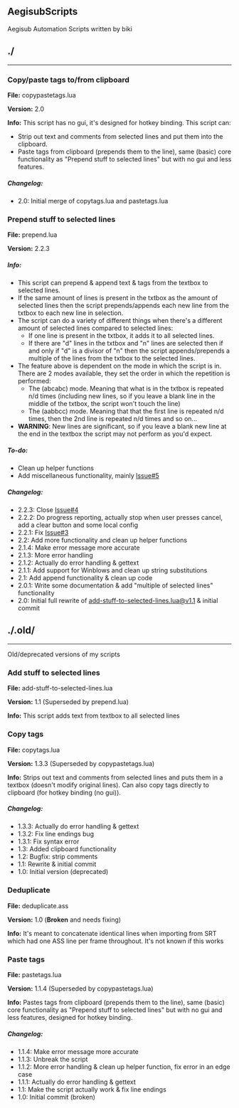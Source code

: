 AegisubScripts
--------------

Aegisub Automation Scripts written by biki

## ./
--------------


### Copy/paste tags to/from clipboard
**File:** copypastetags.lua

**Version:** 2.0

**Info:** This script has no gui, it's designed for hotkey binding. This script can:
* Strip out text and comments from selected lines and put them into the clipboard.
* Paste tags from clipboard (prepends them to the line), same (basic) core functionality as "Prepend stuff to selected lines" but with no gui and less features.

##### Changelog: 
* 2.0: Initial merge of copytags.lua and pastetags.lua


### Prepend stuff to selected lines
**File:** prepend.lua

**Version:** 2.2.3

##### Info:
* This script can prepend & append text & tags from the textbox to selected lines.
* If the same amount of lines is present in the txtbox as the amount of selected lines then the script prepends/appends each new line from the txtbox to each new line in selection.
* The script can do a variety of different things when there's a different amount of selected lines compared to selected lines:
  * If one line is present in the txtbox, it adds it to all selected lines.
  * If there are "d" lines in the txtbox and "n" lines are selected then if and only if "d" is a divisor of "n" then the script appends/prepends a multiple of the lines from the txtbox to the selected lines.
* The feature above is dependent on the mode in which the script is in. There are 2 modes available, they set the order in which the repetition is performed:
  * The (abcabc) mode. Meaning that what is in the txtbox is repeated n/d times (including new lines, so if you leave a blank line in the middle of the txtbox, the script won't touch the line)
  * The (aabbcc) mode. Meaning that that the first line is repeated n/d times, then the 2nd line is repeated n/d times and so on...
* **WARNING**: New lines are significant, so if you leave a blank new line at the end in the textbox the script may not perform as you'd expect.

##### To-do:
* Clean up helper functions
* Add miscellaneous functionality, mainly [Issue#5](https://github.com/biki-desu/AegisubScripts/issues/5)

##### Changelog:
* 2.2.3: Close [Issue#4](https://github.com/biki-desu/AegisubScripts/issues/4)
* 2.2.2: Do progress reporting, actually stop when user presses cancel, add a clear button and some local config
* 2.2.1: Fix [Issue#3](https://github.com/biki-desu/AegisubScripts/issues/3)
* 2.2: Add more functionality and clean up helper functions
* 2.1.4: Make error message more accurate
* 2.1.3: More error handling
* 2.1.2: Actually do error handling & gettext
* 2.1.1: Add support for Winblows and clean up string substitutions
* 2.1: Add append functionality & clean up code
* 2.0.1: Write some documentation & add "multiple of selected lines" functionality
* 2.0: Initial full rewrite of add-stuff-to-selected-lines.lua@v1.1 & initial commit


## ./.old/
--------------
Old/deprecated versions of my scripts


### Add stuff to selected lines
**File:** add-stuff-to-selected-lines.lua

**Version:** 1.1 (Superseded by prepend.lua)

**Info:** This script adds text from textbox to all selected lines


### Copy tags
**File:** copytags.lua

**Version:** 1.3.3 (Superseded by copypastetags.lua)

**Info:** Strips out text and comments from selected lines and puts them in a textbox (doesn't modify original lines). Can also copy tags directly to clipboard (for hotkey binding (no gui)).

##### Changelog: 
* 1.3.3: Actually do error handling & gettext
* 1.3.2: Fix line endings bug
* 1.3.1: Fix syntax error
* 1.3: Added clipboard functionality
* 1.2: Bugfix: strip comments
* 1.1: Rewrite & initial commit
* 1.0: Initial version (deprecated)


### Deduplicate
**File:** deduplicate.ass

**Version:** 1.0 (**Broken** and needs fixing)

**Info:** It's meant to concatenate identical lines when importing from SRT which had one ASS line per frame throughout. It's not known if this works


### Paste tags
**File:** pastetags.lua

**Version:** 1.1.4 (Superseded by copypastetags.lua)

**Info:** Pastes tags from clipboard (prepends them to the line), same (basic) core functionality as "Prepend stuff to selected lines" but with no gui and less features, designed for hotkey binding.

##### Changelog: 
* 1.1.4: Make error message more accurate
* 1.1.3: Unbreak the script
* 1.1.2: More error handling & clean up helper function, fix error in an edge case
* 1.1.1: Actually do error handling & gettext
* 1.1: Make the script actually work & fix line endings
* 1.0: Initial commit (broken)

